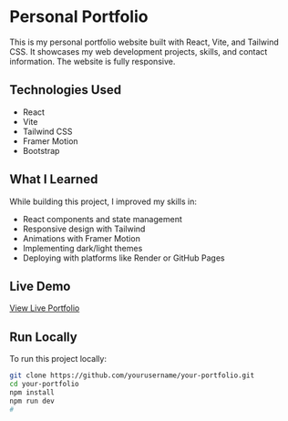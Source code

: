 # Personal Portfolio 

This is my personal portfolio website built with React, Vite, and Tailwind CSS. It showcases my web development projects, skills, and contact information. The website is fully responsive.

## Technologies Used

- React
- Vite
- Tailwind CSS
- Framer Motion
- Bootstrap

## What I Learned

While building this project, I improved my skills in:
- React components and state management
- Responsive design with Tailwind
- Animations with Framer Motion
- Implementing dark/light themes
- Deploying with platforms like Render or GitHub Pages

## Live Demo

 [View Live Portfolio](https://erjonhavolli.vercel.app/)

## Run Locally

To run this project locally:

```bash
git clone https://github.com/yourusername/your-portfolio.git
cd your-portfolio
npm install
npm run dev
#
